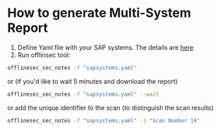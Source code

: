 
# How to generate Multi-System Report

1. Define Yaml file with your SAP systems. The details are [here](./yaml_file_structure.md)
2. Run offlinsec tool:
```sh
offlinesec_sec_notes -f "sapsystems.yaml"
```
or (if you'd like to wait 5 minutes and download the report)
```sh
offlinesec_sec_notes -f "sapsystems.yaml" --wait
```
or add the unique identifier to the scan (to distinguish the scan results)
```sh
offlinesec_sec_notes -f "sapsystems.yaml" -i "Scan Number 14"
```